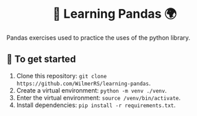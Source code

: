 <h1 align="center"> 🚀<strong> Learning Pandas </strong>🌍️ </h1>

Pandas exercises used to practice the uses of the python library.

## 🐙 To get started

1. Clone this repository: `git clone https://github.com/WilmerRS/learning-pandas`.
2. Create a virtual environment: `python -m venv ./venv`.
3. Enter the virtual environment: `source /venv/bin/activate`.
4. Install dependencies: `pip install -r requirements.txt`.
